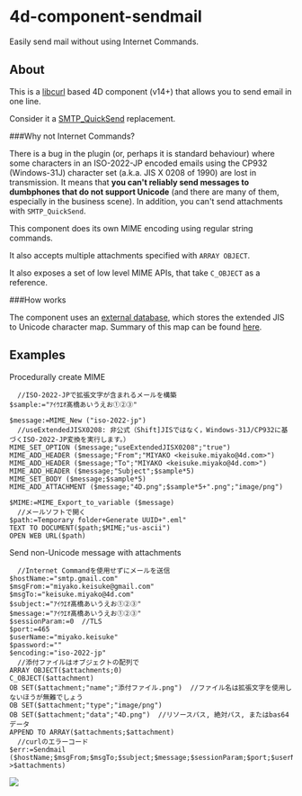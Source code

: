 # 4d-component-sendmail
Easily send mail without using Internet Commands.

About
---
This is a [libcurl](http://curl.haxx.se) based 4D component (v14+) that allows you to send email in one line.

Consider it a [SMTP_QuickSend](http://doc.4d.com/4Dv15/4D-Internet-Commands/15/SMTP-QuickSend.301-2397900.ja.html) replacement.

###Why not Internet Commands?

There is a bug in the plugin (or, perhaps it is standard behaviour) where some characters in an ISO-2022-JP encoded emails using the CP932 (Windows-31J) character set (a.k.a. JIS X 0208 of 1990) are lost in transmission. It means that __you can't reliably send messages to dumbphones that do not support Unicode__ (and there are many of them, especially in the business scene). In addition, you can't send attachments with ```SMTP_QuickSend```.

This component does its own MIME encoding using regular string commands.

It also accepts multiple attachments specified with ```ARRAY OBJECT```.

It also exposes a set of low level MIME APIs, that take ```C_OBJECT``` as a reference.

###How works

The component uses an [external database](http://doc.4d.com/4Dv15/4D/15/CREATE-DATABASE.300-2288130.en.html), which stores the extended JIS to Unicode character map. Summary of this map can be found [here](https://github.com/miyako/4d-plugin-iso-2022-jp).

Examples
---

Procedurally create MIME
```
  //ISO-2022-JPで拡張文字が含まれるメールを構築
$sample:="ｱｲｳｴｵ髙橋あいうえお①②③"

$message:=MIME_New ("iso-2022-jp")
  //useExtendedJISX0208: 非公式（Shift]JISではなく，Windows-31J/CP932に基づくISO-2022-JP変換を実行します。）
MIME_SET_OPTION ($message;"useExtendedJISX0208";"true")
MIME_ADD_HEADER ($message;"From";"MIYAKO <keisuke.miyako@4d.com>")
MIME_ADD_HEADER ($message;"To";"MIYAKO <keisuke.miyako@4d.com>")
MIME_ADD_HEADER ($message;"Subject";$sample*5)
MIME_SET_BODY ($message;$sample*5)
MIME_ADD_ATTACHMENT ($message;"4D.png";$sample*5+".png";"image/png")

$MIME:=MIME_Export_to_variable ($message)
  //メールソフトで開く
$path:=Temporary folder+Generate UUID+".eml"
TEXT TO DOCUMENT($path;$MIME;"us-ascii")
OPEN WEB URL($path)
```

Send non-Unicode message with attachments

```
  //Internet Commandを使用せずにメールを送信
$hostName:="smtp.gmail.com"
$msgFrom:="miyako.keisuke@gmail.com"
$msgTo:="keisuke.miyako@4d.com"
$subject:="ｱｲｳｴｵ髙橋あいうえお①②③"
$message:="ｱｲｳｴｵ髙橋あいうえお①②③"
$sessionParam:=0  //TLS
$port:=465
$userName:="miyako.keisuke"
$password:=""
$encoding:="iso-2022-jp"
  //添付ファイルはオブジェクトの配列で
ARRAY OBJECT($attachments;0)
C_OBJECT($attachment)
OB SET($attachment;"name";"添付ファイル.png")  //ファイル名は拡張文字を使用しないほうが無難でしょう
OB SET($attachment;"type";"image/png")
OB SET($attachment;"data";"4D.png")  //リソースパス, 絶対パス, またはbas64データ
APPEND TO ARRAY($attachments;$attachment)
  //curlのエラーコード
$err:=Sendmail ($hostName;$msgFrom;$msgTo;$subject;$message;$sessionParam;$port;$userName;$password;$encoding;->$attachments)
```
![](https://github.com/miyako/4d-component-sendmail/blob/master/images/screenshot.png)


